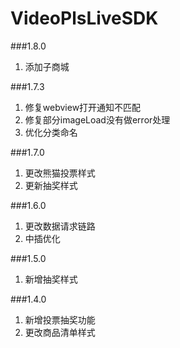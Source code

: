 # VideoPlsLiveSDK
###1.8.0
1. 添加子商城

###1.7.3
1. 修复webview打开通知不匹配
2. 修复部分imageLoad没有做error处理
3. 优化分类命名

###1.7.0
1. 更改熊猫投票样式
2. 更新抽奖样式

###1.6.0
1. 更改数据请求链路
2. 中插优化

###1.5.0
1. 新增抽奖样式


###1.4.0
1. 新增投票抽奖功能
2. 更改商品清单样式
